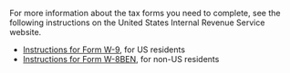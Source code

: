 For more information about the tax forms you need to complete, see the following instructions on the United States Internal Revenue Service website.

- [Instructions for Form W-9](https://www.irs.gov/pub/irs-pdf/iw9.pdf), for US residents
- [Instructions for Form W-8BEN](https://www.irs.gov/pub/irs-pdf/iw8ben.pdf), for non-US residents
